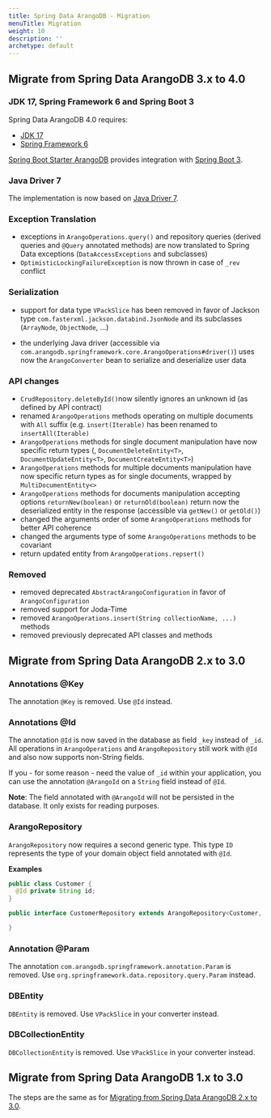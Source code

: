 ```yaml
---
title: Spring Data ArangoDB - Migration
menuTitle: Migration
weight: 10
description: ''
archetype: default
---
```

## Migrate from Spring Data ArangoDB 3.x to 4.0

### JDK 17, Spring Framework 6 and Spring Boot 3

Spring Data ArangoDB 4.0 requires:

- [JDK 17](https://github.com/spring-projects/spring-framework/wiki/Upgrading-to-JDK-17)
- [Spring Framework 6](https://github.com/spring-projects/spring-framework/wiki/Upgrading-to-Spring-Framework-6.x)

[Spring Boot Starter ArangoDB](https://github.com/arangodb/spring-boot-starter) provides integration with 
[Spring Boot 3](https://github.com/spring-projects/spring-boot/wiki/Spring-Boot-3.0-Migration-Guide).

### Java Driver 7

The implementation is now based on 
[Java Driver 7](../../drivers/java/reference-version-7/changes-in-version-7.md).

### Exception Translation

- exceptions in `ArangoOperations.query()` and repository queries (derived queries and `@Query` annotated methods) are
  now translated to Spring Data exceptions (`DataAccessExceptions` and subclasses)
- `OptimisticLockingFailureException` is now thrown in case of `_rev` conflict

### Serialization

- support for data type `VPackSlice` has been removed in favor of Jackson type `com.fasterxml.jackson.databind.JsonNode`
  and its subclasses (`ArrayNode`, `ObjectNode`, ...)

- the underlying Java driver (accessible via `com.arangodb.springframework.core.ArangoOperations#driver()`) uses
  now the `ArangoConverter` bean to serialize and deserialize user data

### API changes

- `CrudRepository.deleteById()`now silently ignores an unknown id (as defined by API contract)
- renamed `ArangoOperations` methods operating on multiple documents with `All` suffix (e.g. `insert(Iterable)` has been
  renamed to `insertAll(Iterable)`
- `ArangoOperations` methods for single document manipulation have now specific return
  types (, `DocumentDeleteEntity<T>`, `DocumentUpdateEntity<T>`, `DocumentCreateEntity<T>`)
- `ArangoOperations` methods for multiple documents manipulation have now specific return types as for single documents,
  wrapped by `MultiDocumentEntity<>`
- `ArangoOperations` methods for documents manipulation accepting options `returnNew(boolean)` or `returnOld(boolean)`
  return now the deserialized entity in the response (accessible via `getNew()` or `getOld()`)
- changed the arguments order of some `ArangoOperations` methods for better API coherence
- changed the arguments type of some `ArangoOperations` methods to be covariant
- return updated entity from `ArangoOperations.repsert()`

### Removed

- removed deprecated `AbstractArangoConfiguration` in favor of `ArangoConfiguration`
- removed support for Joda-Time
- removed `ArangoOperations.insert(String collectionName, ...)` methods
- removed previously deprecated API classes and methods

## Migrate from Spring Data ArangoDB 2.x to 3.0

### Annotations @Key

The annotation `@Key` is removed. Use `@Id` instead.

### Annotations @Id

The annotation `@Id` is now saved in the database as field `_key` instead of `_id`.
All operations in `ArangoOperations` and `ArangoRepository` still work with `@Id`
and also now supports non-String fields.

If you - for some reason - need the value of `_id` within your application, you
can use the annotation `@ArangoId` on a `String` field instead of `@Id`.

**Note**: The field annotated with `@ArangoId` will not be persisted in the
database. It only exists for reading purposes.

### ArangoRepository

`ArangoRepository` now requires a second generic type. This type `ID` represents
the type of your domain object field annotated with `@Id`.

**Examples**

```java
public class Customer {
  @Id private String id;
}

public interface CustomerRepository extends ArangoRepository<Customer, String> {

}
```

### Annotation @Param

The annotation `com.arangodb.springframework.annotation.Param` is removed. Use `org.springframework.data.repository.query.Param` instead.

### DBEntity

`DBEntity` is removed. Use `VPackSlice` in your converter instead.

### DBCollectionEntity

`DBCollectionEntity` is removed. Use `VPackSlice` in your converter instead.

## Migrate from Spring Data ArangoDB 1.x to 3.0

The steps are the same as for [Migrating from Spring Data ArangoDB 2.x to 3.0](#migrate-from-spring-data-arangodb-2x-to-30).
